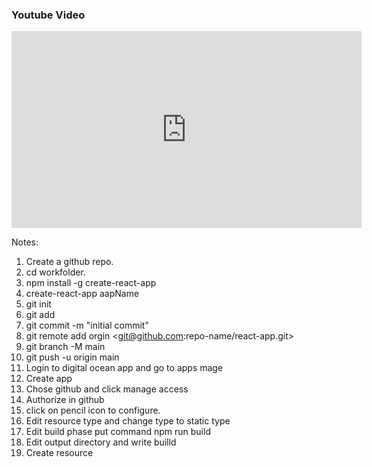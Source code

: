 ### Youtube Video
<iframe width="560" height="315" src="https://www.youtube-nocookie.com/embed/UY0YkNQktTc" title="YouTube video player" frameborder="0" allow="accelerometer; autoplay; clipboard-write; encrypted-media; gyroscope; picture-in-picture; web-share" allowfullscreen></iframe>

Notes:
1. Create a github repo.
2. cd workfolder.
3. npm install -g create-react-app
4. create-react-app aapName
5. git init 
6. git add
7. git commit -m "initial commit"
8. git remote add orgin <url for repo we created><git@github.com:repo-name/react-app.git>
9. git branch -M main
10. git push -u origin main
11. Login to digital ocean app and go to apps mage
12. Create app
13. Chose github and click manage access
14. Authorize in github
15. click on pencil icon  to configure.
16. Edit resource type and change type to static type
17. Edit build phase put command
	npm run build
18. Edit output directory and write builld 
19. Create resource 